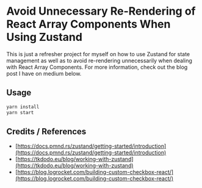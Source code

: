 # Avoid Unnecessary Re-Rendering of React Array Components When Using Zustand

This is just a refresher project for myself on how to use Zustand for state management as well as to avoid re-rendering unnecessarily when dealing with React Array Components. For more information, check out the blog post I have on medium below.

## Usage

```bash
yarn install
yarn start
```

## Credits / References

- [https://docs.pmnd.rs/zustand/getting-started/introduction](https://docs.pmnd.rs/zustand/getting-started/introduction)
- [https://tkdodo.eu/blog/working-with-zustand](https://tkdodo.eu/blog/working-with-zustand)
- [https://blog.logrocket.com/building-custom-checkbox-react/](https://blog.logrocket.com/building-custom-checkbox-react/)
